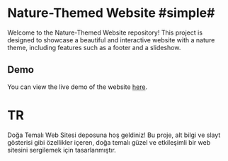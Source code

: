 # Nature-Themed Website #simple#

Welcome to the Nature-Themed Website repository! This project is designed to showcase a beautiful and interactive website with a nature theme, including features such as a footer and a slideshow.

## Demo

You can view the live demo of the website [here](https://t-vulpes.github.io/Nature-Themed-Website/).


# TR

Doğa Temalı Web Sitesi deposuna hoş geldiniz! Bu proje, alt bilgi ve slayt gösterisi gibi özellikler içeren, doğa temalı güzel ve etkileşimli bir web sitesini sergilemek için tasarlanmıştır.


